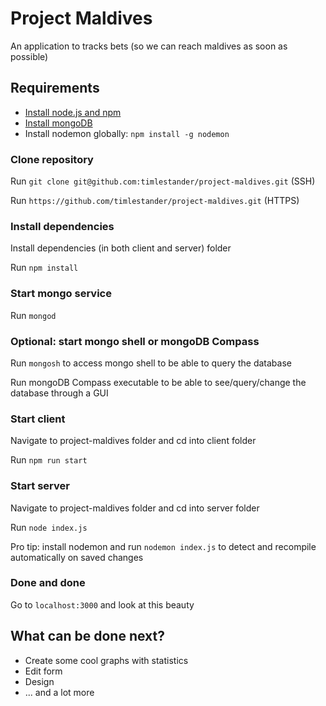

# Project Maldives

An application to tracks bets (so we can reach maldives as soon as possible)

## Requirements

- [Install node.js and npm](https://nodejs.org/en/download/)
- [Install mongoDB](https://docs.mongodb.com/manual/tutorial/install-mongodb-on-windows/)
- Install nodemon globally: `npm install -g nodemon`

### Clone repository

Run `git clone git@github.com:timlestander/project-maldives.git` (SSH)

Run `https://github.com/timlestander/project-maldives.git` (HTTPS)

### Install dependencies

Install dependencies (in both client and server) folder

Run `npm install`

### Start mongo service

Run `mongod`

### Optional: start mongo shell or mongoDB Compass

Run `mongosh` to access mongo shell to be able to query the database

Run mongoDB Compass executable to be able to see/query/change the database through a GUI

### Start client

Navigate to project-maldives folder and cd into client folder

Run `npm run start`

### Start server

Navigate to project-maldives folder and cd into server folder

Run `node index.js`

Pro tip: install nodemon and run `nodemon index.js` to detect and recompile automatically on saved changes

### Done and done

Go to `localhost:3000` and look at this beauty

## What can be done next?

- Create some cool graphs with statistics
- Edit form
- Design
- ... and a lot more
